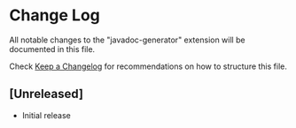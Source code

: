 # Change Log

All notable changes to the "javadoc-generator" extension will be documented in this file.

Check [Keep a Changelog](http://keepachangelog.com/) for recommendations on how to structure this file.

## [Unreleased]

- Initial release